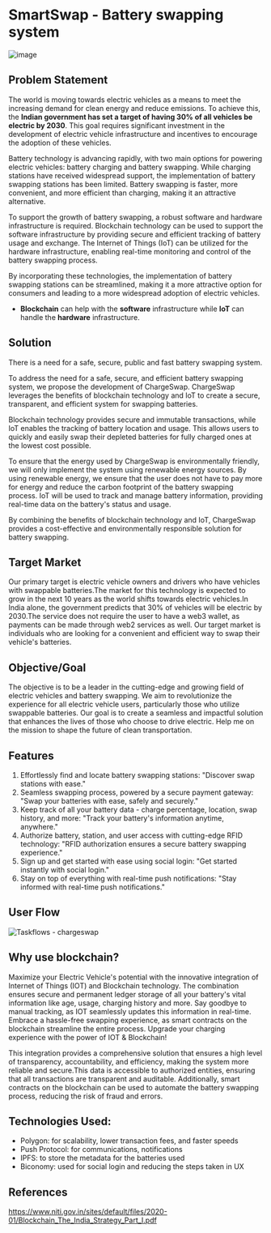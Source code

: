 # SmartSwap - Battery swapping system
![image](https://user-images.githubusercontent.com/101140354/217812985-65ae5f8d-14e8-41a6-b2fc-f9a9b117da4c.png)

## Problem Statement

The world is moving towards electric vehicles as a means to meet the increasing demand for clean energy and reduce emissions. To achieve this, the **Indian government has set a target of having 30% of all vehicles be electric by 2030**. This goal requires significant investment in the development of electric vehicle infrastructure and incentives to encourage the adoption of these vehicles.

Battery technology is advancing rapidly, with two main options for powering electric vehicles: battery charging and battery swapping. While charging stations have received widespread support, the implementation of battery swapping stations has been limited. Battery swapping is faster, more convenient, and more efficient than charging, making it an attractive alternative.

To support the growth of battery swapping, a robust software and hardware infrastructure is required. Blockchain technology can be used to support the software infrastructure by providing secure and efficient tracking of battery usage and exchange. The Internet of Things (IoT) can be utilized for the hardware infrastructure, enabling real-time monitoring and control of the battery swapping process.

By incorporating these technologies, the implementation of battery swapping stations can be streamlined, making it a more attractive option for consumers and leading to a more widespread adoption of electric vehicles.

- **Blockchain** can help with the **software** infrastructure while **IoT** can handle the **hardware** infrastructure.

## Solution

There is a need for a safe, secure, public and fast battery swapping system.

To address the need for a safe, secure, and efficient battery swapping system, we propose the development of ChargeSwap. ChargeSwap leverages the benefits of blockchain technology and IoT to create a secure, transparent, and efficient system for swapping batteries.

Blockchain technology provides secure and immutable transactions, while IoT enables the tracking of battery location and usage. This allows users to quickly and easily swap their depleted batteries for fully charged ones at the lowest cost possible.

To ensure that the energy used by ChargeSwap is environmentally friendly, we will only implement the system using renewable energy sources. By using renewable energy, we ensure that the user does not have to pay more for energy and reduce the carbon footprint of the battery swapping process. IoT will be used to track and manage battery information, providing real-time data on the battery's status and usage.

By combining the benefits of blockchain technology and IoT, ChargeSwap provides a cost-effective and environmentally responsible solution for battery swapping.

## Target Market

Our primary target is electric vehicle owners and drivers who have vehicles with swappable batteries.The market for this technology is expected to grow in the next 10 years as the world shifts towards electric vehicles.In India alone, the government predicts that 30% of vehicles will be electric by 2030.The service does not require the user to have a web3 wallet, as payments can be made through web2 services as well. Our target market is individuals who are looking for a convenient and efficient way to swap their vehicle's batteries.

## Objective/Goal

The objective is to be a leader in the cutting-edge and growing field of electric vehicles and battery swapping. We aim to revolutionize the experience for all electric vehicle users, particularly those who utilize swappable batteries. Our goal is to create a seamless and impactful solution that enhances the lives of those who choose to drive electric. Help me on the mission to shape the future of clean transportation.

## Features

1. Effortlessly find and locate battery swapping stations: "Discover swap stations with ease."
2. Seamless swapping process, powered by a secure payment gateway: "Swap your batteries with ease, safely and securely."
3. Keep track of all your battery data - charge percentage, location, swap history, and more: "Track your battery's information anytime, anywhere."
4. Authorize battery, station, and user access with cutting-edge RFID technology: "RFID authorization ensures a secure battery swapping experience."
5. Sign up and get started with ease using social login: "Get started instantly with social login."
6. Stay on top of everything with real-time push notifications: "Stay informed with real-time push notifications."

## User Flow

![Taskflows - chargeswap](https://user-images.githubusercontent.com/66853318/205458589-f55a0723-2861-4962-b295-f8bca4fb97c5.png)

## Why use blockchain?

Maximize your Electric Vehicle's potential with the innovative integration of Internet of Things (IOT) and Blockchain technology. The combination ensures secure and permanent ledger storage of all your battery's vital information like age, usage, charging history and more. Say goodbye to manual tracking, as IOT seamlessly updates this information in real-time. Embrace a hassle-free swapping experience, as smart contracts on the blockchain streamline the entire process. Upgrade your charging experience with the power of IOT & Blockchain!

This integration provides a comprehensive solution that ensures a high level of transparency, accountability, and efficiency, making the system more reliable and secure.This data is accessible to authorized entities, ensuring that all transactions are transparent and auditable. Additionally, smart contracts on the blockchain can be used to automate the battery swapping process, reducing the risk of fraud and errors.

## Technologies Used:

- Polygon: for scalability, lower transaction fees, and faster speeds
- Push Protocol: for communications, notifications
- IPFS: to store the metadata for the batteries used
- Biconomy: used for social login and reducing the steps taken in UX

## References

https://www.niti.gov.in/sites/default/files/2020-01/Blockchain_The_India_Strategy_Part_I.pdf
